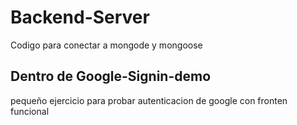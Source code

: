 # Backend-Server

Codigo para conectar a mongode y mongoose

## Dentro de Google-Signin-demo
pequeño ejercicio  para probar autenticacion de google con fronten funcional